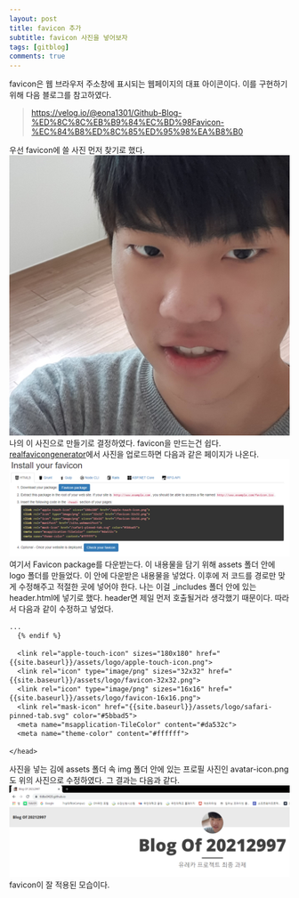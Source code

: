 ```yaml
---
layout: post
title: favicon 추가
subtitle: favicon 사진을 넣어보자
tags: [gitblog]
comments: true
---
```

favicon은 웹 브라우저 주소창에 표시되는 웹페이지의 대표 아이콘이다. 이를 구현하기 위해 다음 블로그를 참고하였다.
> https://velog.io/@eona1301/Github-Blog-%ED%8C%8C%EB%B9%84%EC%BD%98Favicon-%EC%84%B8%ED%8C%85%ED%95%98%EA%B8%B0

우선 favicon에 쓸 사진 먼저 찾기로 했다.
![me](/assets/img/avatar-icon.png)
나의 이 사진으로 만들기로 결정하였다.
favicon을 만드는건 쉽다. [realfavicongenerator](https://realfavicongenerator.net/)에서 사진을 업로드하면 다음과 같은 페이지가 나온다.
![installfavicon](/assets/img/installfavicon.png)
여기서 Favicon package를 다운받는다. 이 내용물을 담기 위해 assets 폴더 안에 logo 폴더를 만들었다. 이 안에 다운받은 내용물을 넣었다. 이후에 저 코드를 경로만 맞게 수정해주고 적절한 곳에 넣어야 한다. 나는 이걸 _includes 폴더 안에 있는 header.html에 넣기로 했다. header면 제일 먼저 호출될거라 생각했기 때문이다. 따라서 다음과 같이 수정하고 넣었다.
```
...
  {% endif %}

  <link rel="apple-touch-icon" sizes="180x180" href="{{site.baseurl}}/assets/logo/apple-touch-icon.png">
  <link rel="icon" type="image/png" sizes="32x32" href="{{site.baseurl}}/assets/logo/favicon-32x32.png">
  <link rel="icon" type="image/png" sizes="16x16" href="{{site.baseurl}}/assets/logo/favicon-16x16.png">
  <link rel="mask-icon" href="{{site.baseurl}}/assets/logo/safari-pinned-tab.svg" color="#5bbad5">
  <meta name="msapplication-TileColor" content="#da532c">
  <meta name="theme-color" content="#ffffff">

</head>
```
사진을 넣는 김에 assets 폴더 속 img 폴더 안에 있는 프로필 사진인 avatar-icon.png도 위의 사진으로 수정하였다. 그 결과는 다음과 같다.
![appliedfavicon](/assets/img/appliedfavicon.png)
favicon이 잘 적용된 모습이다.
